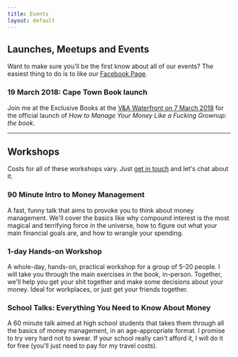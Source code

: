```yaml
---
title: Events
layout: default
---
```


## Launches, Meetups and Events

Want to make sure you'll be the first know about all of our events? The easiest thing to do is to like our [Facebook Page](https://www.facebook.com/likeagrownup/).

### 19 March 2018: Cape Town Book launch
Join me at the Exclusive Books at the [V&A Waterfront on 7 March 2018](https://www.facebook.com/events/1449515205157967/) for the official launch of _How to Manage Your Money Like a Fucking Grownup: the book_.

-----------------------

## Workshops
Costs for all of these workshops vary. Just [get in touch](/contact.html) and let's chat about it.

### 90 Minute Intro to Money Management
A fast, funny talk that aims to provoke you to think about money management. We'll cover the basics like why compound interest is the most magical and terrifying force in the universe, how to figure out what your main financial goals are, and how to wrangle your spending.

### 1-day Hands-on Workshop
A whole-day, hands-on, practical workshop for a group of 5-20 people. I will take you through the main exercises in the book, in-person. Together, we'll help you get your shit together and make some decisions about your money. Ideal for workplaces, or just get your friends together.

### School Talks: Everything You Need to Know About Money
A 60 minute talk aimed at high school students that takes them through all the basics of money management, in an age-appropriate format. I promise to try very hard not to swear.
If your school really can't afford it, I will do it for free (you'll just need to pay for my travel costs).
